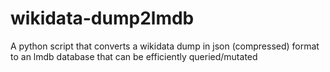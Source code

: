 # wikidata-dump2lmdb
A python script that converts a wikidata dump in json (compressed) format to an lmdb database that can be efficiently queried/mutated
